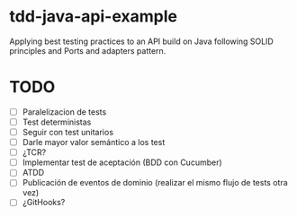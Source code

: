 # tdd-java-api-example
Applying best testing practices to an API build on Java following SOLID principles and Ports and adapters pattern.


# TODO
- [ ] Paralelizacion de tests
- [ ] Test deterministas
- [ ] Seguir con test unitarios
- [ ] Darle mayor valor semántico a los test
- [ ] ¿TCR?
- [ ] Implementar test de aceptación (BDD con Cucumber)
- [ ] ATDD
- [ ] Publicación de eventos de dominio (realizar el mismo flujo de tests otra vez)
- [ ] ¿GitHooks?
